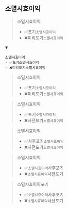 ## 소멸시효이익
> 소멸시효이익
> - ✅포기`소멸시효이익`
> - ❌미리포기`소멸시효이익`
<details open>
    <summary></summary>

```
소멸시효이익
- ✅포기소멸시효이익
- ❌미리포기소멸시효이익
```

> 소멸시효이익
> - ✅포기`소멸시효이익`
> - ❌미리포기`소멸시효이익`

> 소멸시효이익
> - ✅포기`소멸시효이익`
> - ❌사전포기`소멸시효이익`

> 소멸시효이익
> - ✅사후포기`소멸시효이익`
> - ❌사전포기`소멸시효이익`

> 소멸시효이익
> - ✅`소멸시효이익`사후포기
> - ❌`소멸시효이익`사전포기

> 소멸시효이익포기
> - ✅`소멸시효이익`사후포기
> - ❌`소멸시효이익`사전포기
</details>

